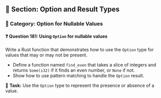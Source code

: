 ## 📘 Section: Option and Result Types  
### 🔹 Category: Option for Nullable Values  
#### ❓ Question 181: Using `Option` for nullable values

Write a Rust function that demonstrates how to use the `Option` type for values that may or may not be present.

- Define a function named `find_even` that takes a slice of integers and returns `Some(i32)` if it finds an even number, or `None` if not.
- Show how to use pattern matching to handle the `Option` result.

🔧 **Task:** Use the `Option` type to represent the presence or absence of a value.
